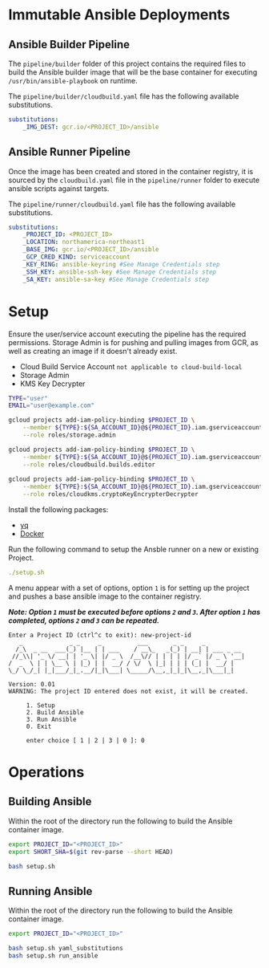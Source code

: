 # Immutable Ansible Deployments

## Ansible Builder Pipeline

The `pipeline/builder` folder of this project contains the required files to build the Ansible builder image that will be the base container for executing `/usr/bin/ansible-playbook` on runtime.

The `pipeline/builder/cloudbuild.yaml` file has the following available substitutions.

```yaml
substitutions:
    _IMG_DEST: gcr.io/<PROJECT_ID>/ansible
```

## Ansible Runner Pipeline
Once the image has been created and stored in the container registry, it is sourced by the `cloudbuild.yaml` file in the `pipeline/runner` folder to execute ansible scripts against targets.

The `pipeline/runner/cloudbuild.yaml` file has the following available substitutions.

```yaml
substitutions:
    _PROJECT_ID: <PROJECT_ID>
    _LOCATION: northamerica-northeast1
    _BASE_IMG: gcr.io/<PROJECT_ID>/ansible
    _GCP_CRED_KIND: serviceaccount
    _KEY_RING: ansible-keyring #See Manage Credentials step
    _SSH_KEY: ansible-ssh-key #See Manage Credentials step
    _SA_KEY: ansible-sa-key #See Manage Credentials step
```

# Setup

Ensure the user/service account executing the pipeline has the required permissions. Storage Admin is for pushing and pulling images from GCR, as well as creating an image if it doesn't already exist.

  - Cloud Build Service Account `not applicable to cloud-build-local`
  - Storage Admin
  - KMS Key Decrypter

```sh
TYPE="user"
EMAIL="user@example.com"

gcloud projects add-iam-policy-binding $PROJECT_ID \
    --member ${TYPE}:${SA_ACCOUNT_ID}@${PROJECT_ID}.iam.gserviceaccount.com \
    --role roles/storage.admin

gcloud projects add-iam-policy-binding $PROJECT_ID \
    --member ${TYPE}:${SA_ACCOUNT_ID}@${PROJECT_ID}.iam.gserviceaccount.com \
    --role roles/cloudbuild.builds.editor  
    
gcloud projects add-iam-policy-binding $PROJECT_ID \
    --member ${TYPE}:${SA_ACCOUNT_ID}@${PROJECT_ID}.iam.gserviceaccount.com \
    --role roles/cloudkms.cryptoKeyEncrypterDecrypter
```

Install the following packages:

- [yq](https://mikefarah.gitbook.io/yq/)
- [Docker](https://docs.docker.com/engine/install/)

Run the following command to setup the Ansble runner on a new or existing Project.

```yaml
./setup.sh
```

A menu appear with a set of options, option `1` is for setting up the project and pushes a base ansible image to the container registry. 

***Note: Option `1` must be executed before options `2` and `3`. After option `1` has completed, options `2` and `3` can be repeated.***

```
Enter a Project ID (ctrl^c to exit): new-project-id
   _             _ _     _          ___       _ _     _           
  /_\  _ __  ___(_) |__ | | ___    / __\_   _(_) | __| | ___ _ __ 
 //_\\| '_ \/ __| | '_ \| |/ _ \  /__\// | | | | |/ _` |/ _ \ '__|
/  _  \ | | \__ \ | |_) | |  __/ / \/  \ |_| | | | (_| |  __/ |   
\_/ \_/_| |_|___/_|_.__/|_|\___| \_____/\__,_|_|_|\__,_|\___|_|   
                                                                  
Version: 0.01
WARNING: The project ID entered does not exist, it will be created.

     1. Setup
     2. Build Ansible
     3. Run Ansible
     0. Exit

     enter choice [ 1 | 2 | 3 | 0 ]: 0
```

# Operations
## Building Ansible
Within the root of the directory run the following to build the Ansible container image.

```sh
export PROJECT_ID="<PROJECT_ID>"
export SHORT_SHA=$(git rev-parse --short HEAD)

bash setup.sh
```

## Running Ansible
Within the root of the directory run the following to build the Ansible container image.

```sh
export PROJECT_ID="<PROJECT_ID>"

bash setup.sh yaml_substitutions
bash setup.sh run_ansible
```
